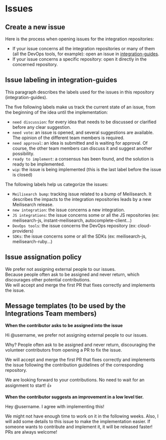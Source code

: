 # Issues

## Create a new issue

Here is the process when opening issues for the integration repositories:
- If your issue concerns all the integration repositories or many of them (all the DevOps tools, for example): open an issue in [integration-guides](https://github.com/meilisearch/integration-guides/issues/new).
- If your issue concerns a specific repository: open it directly in the concerned repository.

## Issue labeling in integration-guides

This paragraph describes the labels used for the issues in this repository (integration-guides).

The five following labels make us track the current state of an issue, from the beginning of the idea until the implementation:
- `need discussion`: for every idea that needs to be discussed or clarified before any clear suggestion.
- `need vote`: an issue is opened, and several suggestions are available. The opinion of the different team members is required.
- `need approval`: an idea is submitted and is waiting for approval. Of course, the other team members can discuss it and suggest another possibility.
- `ready to implement`: a consensus has been found, and the solution is ready to be implemented.
- `wip`: the issue is being implemented (this is the last label before the issue is closed)

The following labels help us categorize the issues:
- `Meilisearch bump`: tracking issue related to a bump of Meilisearch. It describes the impacts to the integration repositories leads by a new Meilisearch release.
- `new integration`: the issue concerns a new integration.
- `JS integrations`: the issue concerns some or all the JS repositories (ex: meilisearch-js, instant-meilisearch, autocomplete-client...)
- `DevOps tools`: the issue concerns the DevOps repository (ex: cloud-providers)
- `SDKs`: the issue concerns some or all the SDKs (ex: meilisearch-js, meilisearch-ruby...)

## Issue assignation policy

We prefer not assigning external people to our issues.<br />
Because people often ask to be assigned and never return, which discourages other potential contributions. <br />
We will accept and merge the first PR that fixes correctly and implements the issue. <br />

## Message templates (to be used by the Integrations Team members)

**When the contributor asks to be assigned into the issue**

Hi \@username, we prefer not assigning external people to our issues.

Why? People often ask to be assigned and never return, discouraging the volunteer contributors from opening a PR to fix the issue.

We will accept and merge the first PR that fixes correctly and implements the issue following the contribution guidelines of the corresponding repository.

We are looking forward to your contributions. No need to wait for an assignment to start! :+1:

**When the contributor suggests an improvement in a low level tier.**

Hey \@username.
I agree with implementing this!

We might not have enough time to work on it in the following weeks. Also, I will add some details to this issue to make the implementation easier.
If someone wants to contribute and implement it, it will be released faster! PRs are always welcome!
